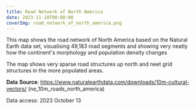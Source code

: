 ```yaml
---
title: Road Network of North America
date: 2023-11-10T00:00:00
coverImg: road_network_of_north_america.png
---
```

This map shows the road network of North America based on the Natural Earth data set, visualising 49,183 road segments and showing very neatly how the continent's morphology and population density changes

<!--more-->


The map shows very sparse road structures up north and neet grid structures in the more populated areas.

𝐃𝐚𝐭𝐚 𝐒𝐨𝐮𝐫𝐜𝐞: https://www.naturalearthdata.com/downloads/10m-cultural-vectors/ (ne_10m_roads_north_america)

Data access: 2023 October 13


